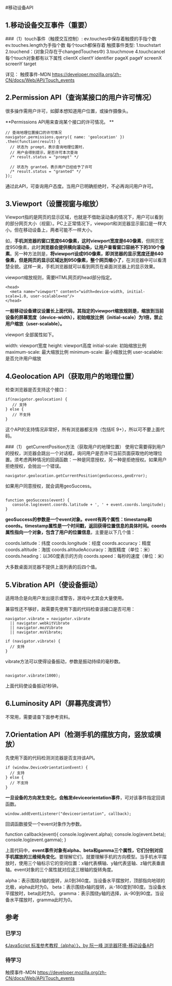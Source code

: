 #移动设备API
## 1.移动设备交互事件（重要）
###（1）touch事件（触摸交互控制）:
  ev.touches中保存着触摸的手指个数
  ev.touches.length为手指个数
  每个touch都保存着
  触摸事件类型:
      1.touchstart
      2.touchend：(对象只存在于changedTouches中)
      3.touchmove
      4.touchcancel
  每个touch对象都有以下属性
  clientX
  clientY
  identifier
  pageX
  pageY
  screenX
  screenY
  target

详见：
触摸事件-MDN
https://developer.mozilla.org/zh-CN/docs/Web/API/Touch_events


## 2.Permission API（查询某接口的用户许可情况）
很多操作需用户许可，如脚本想知道用户位置，或操作摄像头。

**Permissions API用来查询某个接口的许可情况。
**

```
// 查询地理位置接口的许可情况
navigator.permissions.query({ name: 'geolocation' })
.then(function(result) {
  // 状态为 prompt，表示查询地理位置时，
  // 用户会得到提示，是否许可本次查询
  /* result.status = "prompt" */

  // 状态为 granted，表示用户已经给予了许可
  /* result.status = "granted" */
});
```

通过此API，可查询用户态度。当用户已明确拒绝时，不必再询问用户许可。

## 3.Viewport（设置视窗与缩放）

Viewport指的是网页的显示区域，也就是不借助滚动条的情况下，用户可以看到的部分网页大小（视窗）。PC上正常情况下，viewport和浏览器显示窗口是一样大小。但在移动设备上，两者可能不一样大小。

如，**手机浏览器的窗口宽度640像素，这时viewport宽度是640像素**，但网页宽度950像素，此时**浏览器会提供横向滚动条，让用户查看窗口容纳不下的310个像素**。另一种方法则是，**将viewport设成950像素，即浏览器的显示宽度还是640像素，但是网页的显示区域达到950像素，整个网页缩小了**，在浏览器中可以看清楚全貌。这样一来，手机浏览器就可以看到网页在桌面浏览器上的显示效果。

viewport缩放规则，需要HTML网页的head部分指定。



```
<head>
  <meta name="viewport" content="width=device-width, initial-scale=1.0, user-scalable=no"/>
</head>
```


**一般移动设备建议设置长上面代码，其指定的viewport缩放规则是，缩放到当前设备的屏幕宽度（device-width），初始缩放比例（initial-scale）为1倍，禁止用户缩放（user-scalable）。**

viewport 全部属性如下。

width: viewport宽度
height: viewport高度
initial-scale: 初始缩放比例
maximum-scale: 最大缩放比例
minimum-scale: 最小缩放比例
user-scalable: 是否允许用户缩放

## 4.Geolocation API（获取用户的地理位置）

检查浏览器是否支持这个接口：

```
if(navigator.geolocation) { 
   // 支持
} else {
   // 不支持
}
```

这个API的支持情况非常好，所有浏览器都支持（包括IE 9+），所以可不要上面代码。

###（1） getCurrentPosition方法（获取用户的地理位置）
使用它需要得到用户的授权，浏览器会跳出一个对话框，询问用户是否许可当前页面获取他的地理位置。须考虑两种情况的回调函数：一种是同意授权，另一种是拒绝授权。如果用户拒绝授权，会抛出一个错误。



```
navigator.geolocation.getCurrentPosition(geoSuccess,geoError);
```

如果用户同意授权，就会调用geoSuccess。


```

function geoSuccess(event) {
   console.log(event.coords.latitude + ', ' + event.coords.longitude);
}
```


**geoSuccess的参数是一个event对象。event有两个属性：timestamp和coords。timestamp属性是一个时间戳，返回获得位置信息的具体时间。coords属性指向一个对象，包含了用户的位置信息**，主要是以下几个值：

coords.latitude：纬度
coords.longitude：经度
coords.accuracy：精度
coords.altitude：海拔
coords.altitudeAccuracy：海拔精度（单位：米）
coords.heading：以360度表示的方向
coords.speed：每秒的速度（单位：米）

大多数桌面浏览器不提供上面列表的后四个值。

## 5.Vibration API（使设备振动）
适用场合是向用户发出提示或警告，游戏中尤其会大量使用。

兼容性还不够好，故需要先使用下面的代码检查该接口是否可用：



```
navigator.vibrate = navigator.vibrate
  || navigator.webkitVibrate
  || navigator.mozVibrate
  || navigator.msVibrate;

if (navigator.vibrate) {
  // 支持
}
```

vibrate方法可以使得设备振动，参数是振动持续的毫秒数。


```

navigator.vibrate(1000);
```


上面代码使设备振动1秒钟。

## 6.Luminosity API（屏幕亮度调节）
不常用，需要请查下面参考资料。

## 7.Orientation API（检测手机的摆放方向，竖放或横放）
先使用下面的代码检测浏览器是否支持该API。




```
if (window.DeviceOrientationEvent) {
  // 支持
} else {
  // 不支持
}
```



**一旦设备的方向发生变化，会触发deviceorientation事件**，可对该事件指定回调函数。




```
window.addEventListener("deviceorientation", callback);
```



回调函数接受一个event对象作为参数。


function callback(event){
	console.log(event.alpha);
	console.log(event.beta);
	console.log(event.gamma);
}

上面代码中，**event事件对象有alpha、beta和gamma三个属性，它们分别对应手机摆放的三维倾角变化**。要理解它们，就要理解手机的方向模型。当手机水平摆放时，使用三个轴标示它的空间位置：x轴代表横轴、y轴代表竖轴、z轴代表垂直轴。event对象的三个属性就对应这三根轴的旋转角度。

alpha：表示围绕z轴的旋转，从0到360度。当设备水平摆放时，顶部指向地球的北极，alpha此时为0。
beta：表示围绕x轴的旋转，从-180度到180度。当设备水平摆放时，beta此时为0。
gramma：表示围绕y轴的选择，从-90到90度。当设备水平摆放时，gramma此时为0。


## 参考
### 已学习
[《JavaScript 标准参考教程（alpha）》，by 阮一峰 浏览器环境-移动设备API](http://javascript.ruanyifeng.com/bom/mobile.html)

### 待学习
触摸事件-MDN
https://developer.mozilla.org/zh-CN/docs/Web/API/Touch_events

